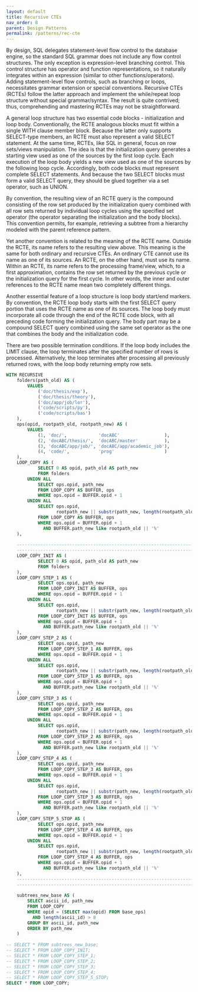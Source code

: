```yaml
---
layout: default
title: Recursive CTEs
nav_order: 8
parent: Design Patterns
permalink: /patterns/rec-cte
---
```


By design, SQL delegates statement-level flow control to the database engine, so the standard SQL grammar does not include any flow control structures. The only exception is expression-level branching control. This control structure has operator and function representations, so it naturally integrates within an expression (similar to other functions/operators). Adding statement-level flow controls, such as branching or loops, necessitates grammar extension or special conventions. Recursive CTEs (RCTEs) follow the latter approach and implement the while/repeat loop structure without special grammar/syntax. The result is quite contrived; thus, comprehending and mastering RCTEs may not be straightforward.

A general loop structure has two essential code blocks - initialization and loop body. Conventionally, the RCTE analogous blocks must fit within a single WITH clause member block. Because the latter only supports SELECT-type members, an RCTE must also represent a valid SELECT statement. At the same time, RCTEs, like SQL in general, focus on row sets/views manipulation. The idea is that the initialization query generates a starting view used as one of the sources by the first loop cycle. Each execution of the loop body yields a new view used as one of the sources by the following loop cycle. Accordingly, both code blocks must represent complete SELECT statements. And because the two SELECT blocks must form a valid SELECT query, they should be glued together via a set operator, such as UNION.

By convention, the resulting view of an RCTE query is the compound consisting of the row set produced by the initialization query combined with all row sets returned by individual loop cycles using the specified set operator (the operator separating the initialization and the body blocks). This convention permits, for example, retrieving a subtree from a hierarchy modeled with the parent reference pattern.

Yet another convention is related to the meaning of the RCTE name. Outside the RCTE, its name refers to the resulting view above. This meaning is the same for both ordinary and recursive CTEs. An ordinary CTE cannot use its name as one of its sources. An RCTE, on the other hand, must use its name. Within an RCTE, its name refers to the processing frame/view, which, to a first approximation, contains the row set returned by the previous cycle or the initialization query for the first cycle. In other words, the inner and outer references to the RCTE name mean two completely different things.

Another essential feature of a loop structure is loop body start/end markers. By convention, the RCTE loop body starts with the first SELECT query portion that uses the RCTE name as one of its sources. The loop body must incorporate all code through the end of the RCTE code block, with all preceding code forming the initialization query. The body part may be a compound SELECT query combined using the same set operator as the one that combines the body and the initialization code.

There are two possible termination conditions. If the loop body includes the LIMIT clause, the loop terminates after the specified number of rows is processed. Alternatively, the loop terminates after processing all previously returned rows, with the loop body returning empty row sets.

<!--
 More precisely, the processing frame is a single row view (in a sense, a pointer to the next exiting row of the processing queue) sitting at the tip of a dynamically generated processing queue, as discussed later.

[Recursive CTEs][] is
-->

~~~sql
WITH RECURSIVE
	folders(path_old) AS (
		VALUES
			('doc/thesis/exp'),
			('doc/thesis/theory'),
			('doc/app/job/lor'),
			('code/scripts/py'),
			('code/scripts/bas')
	),
    ops(opid, rootpath_old, rootpath_new) AS (
        VALUES
			(1, 'doc/',            'docABC'                 ),
			(2, 'docABC/thesis/',  'docABC/master'          ),
			(3, 'docABC/app/job/', 'docABC/app/academic_job'),
			(4, 'code/',           'prog'                   )
    ),
    LOOP_COPY AS (
            SELECT 0 AS opid, path_old AS path_new
            FROM folders
        UNION ALL
            SELECT ops.opid, path_new
            FROM LOOP_COPY AS BUFFER, ops
            WHERE ops.opid = BUFFER.opid + 1
        UNION ALL
            SELECT ops.opid,
				   rootpath_new || substr(path_new, length(rootpath_old)) AS path_new
            FROM LOOP_COPY AS BUFFER, ops
            WHERE ops.opid = BUFFER.opid + 1
              AND BUFFER.path_new like rootpath_old || '%'            
    ),
    
    -------------------------------------------------------------------------------
    -------------------------------------------------------------------------------
    LOOP_COPY_INIT AS (
			SELECT 0 AS opid, path_old AS path_new
			FROM folders
    ),
    LOOP_COPY_STEP_1 AS (
            SELECT ops.opid, path_new
            FROM LOOP_COPY_INIT AS BUFFER, ops
            WHERE ops.opid = BUFFER.opid + 1
        UNION ALL
            SELECT ops.opid,
				   rootpath_new || substr(path_new, length(rootpath_old)) AS path_new
            FROM LOOP_COPY_INIT AS BUFFER, ops
            WHERE ops.opid = BUFFER.opid + 1
              AND BUFFER.path_new like rootpath_old || '%'            
    ),
    LOOP_COPY_STEP_2 AS (
            SELECT ops.opid, path_new
            FROM LOOP_COPY_STEP_1 AS BUFFER, ops
            WHERE ops.opid = BUFFER.opid + 1
        UNION ALL
            SELECT ops.opid,
				   rootpath_new || substr(path_new, length(rootpath_old)) AS path_new
            FROM LOOP_COPY_STEP_1 AS BUFFER, ops
            WHERE ops.opid = BUFFER.opid + 1
              AND BUFFER.path_new like rootpath_old || '%'            
    ),
    LOOP_COPY_STEP_3 AS (
            SELECT ops.opid, path_new
            FROM LOOP_COPY_STEP_2 AS BUFFER, ops
            WHERE ops.opid = BUFFER.opid + 1
        UNION ALL
            SELECT ops.opid,
				   rootpath_new || substr(path_new, length(rootpath_old)) AS path_new
            FROM LOOP_COPY_STEP_2 AS BUFFER, ops
            WHERE ops.opid = BUFFER.opid + 1
              AND BUFFER.path_new like rootpath_old || '%'            
    ),
    LOOP_COPY_STEP_4 AS (
            SELECT ops.opid, path_new
            FROM LOOP_COPY_STEP_3 AS BUFFER, ops
            WHERE ops.opid = BUFFER.opid + 1
        UNION ALL
            SELECT ops.opid,
				   rootpath_new || substr(path_new, length(rootpath_old)) AS path_new
            FROM LOOP_COPY_STEP_3 AS BUFFER, ops
            WHERE ops.opid = BUFFER.opid + 1
              AND BUFFER.path_new like rootpath_old || '%'            
    ),
    LOOP_COPY_STEP_5_STOP AS (
            SELECT ops.opid, path_new
            FROM LOOP_COPY_STEP_4 AS BUFFER, ops
            WHERE ops.opid = BUFFER.opid + 1
        UNION ALL
            SELECT ops.opid,
				   rootpath_new || substr(path_new, length(rootpath_old)) AS path_new
            FROM LOOP_COPY_STEP_4 AS BUFFER, ops
            WHERE ops.opid = BUFFER.opid + 1
              AND BUFFER.path_new like rootpath_old || '%'            
    ),
    -------------------------------------------------------------------------------
    -------------------------------------------------------------------------------
    
    subtrees_new_base AS (
        SELECT ascii_id, path_new
        FROM LOOP_COPY
        WHERE opid = (SELECT max(opid) FROM base_ops)
          AND length(ascii_id) > 8
        GROUP BY ascii_id, path_new
        ORDER BY path_new
    )
    
-- SELECT * FROM subtrees_new_base;
-- SELECT * FROM LOOP_COPY_INIT;
-- SELECT * FROM LOOP_COPY_STEP_1;
-- SELECT * FROM LOOP_COPY_STEP_2;
-- SELECT * FROM LOOP_COPY_STEP_3;
-- SELECT * FROM LOOP_COPY_STEP_4;
-- SELECT * FROM LOOP_COPY_STEP_5_STOP;
SELECT * FROM LOOP_COPY;
~~~


<!-- References -->

[Recursive CTEs]: https://sqlite.org/lang_with.html#recursive_common_table_expressions
